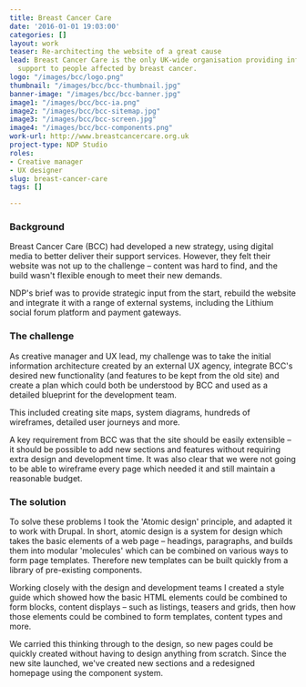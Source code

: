```yaml
---
title: Breast Cancer Care
date: '2016-01-01 19:03:00'
categories: []
layout: work
teaser: Re-architecting the website of a great cause
lead: Breast Cancer Care is the only UK-wide organisation providing information and
  support to people affected by breast cancer.
logo: "/images/bcc/logo.png"
thumbnail: "/images/bcc/bcc-thumbnail.jpg"
banner-image: "/images/bcc/bcc-banner.jpg"
image1: "/images/bcc/bcc-ia.png"
image2: "/images/bcc/bcc-sitemap.jpg"
image3: "/images/bcc/bcc-screen.jpg"
image4: "/images/bcc/bcc-components.png"
work-url: http://www.breastcancercare.org.uk
project-type: NDP Studio
roles:
- Creative manager
- UX designer
slug: breast-cancer-care
tags: []

---
```

### Background

Breast Cancer Care (BCC) had developed a new strategy, using digital media to better deliver their support services. However, they felt their website was not up to the challenge – content was hard to find, and the build wasn't flexible enough to meet their new demands.

NDP's brief was to provide strategic input from the start, rebuild the website and integrate it with a range of external systems, including the Lithium social forum platform and payment gateways.

### The challenge

As creative manager and UX lead, my challenge was to take the initial information architecture created by an external UX agency, integrate BCC's desired new functionality (and features to be kept from the old site) and create a plan which could both be understood by BCC and used as a detailed blueprint for the development team.

This included creating site maps, system diagrams, hundreds of wireframes, detailed user journeys and more.

A key requirement from BCC was that the site should be easily extensible – it should be possible to add new sections and features without requiring extra design and development time. It was also clear that we were not going to be able to wireframe every page which needed it and still maintain a reasonable budget.

### The solution

To solve these problems I took the 'Atomic design' principle, and adapted it to work with Drupal. In short, atomic design is a system for design which takes the basic elements of a web page – headings, paragraphs, and builds them into modular 'molecules' which can be combined on various ways to form page templates. Therefore new templates can be built quickly from a library of pre-existing components.

Working closely with the design and development teams I created a style guide which showed how the basic HTML elements could be combined to form blocks, content displays – such as listings, teasers and grids, then how those elements could be combined to form templates, content types and more.

We carried this thinking through to the design, so new pages could be quickly created without having to design anything from scratch. Since the new site launched, we've created new sections and a redesigned homepage using the component system.